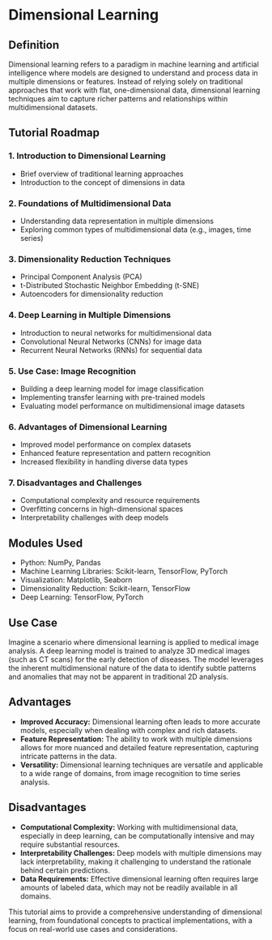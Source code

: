 # Dimensional Learning

## Definition

Dimensional learning refers to a paradigm in machine learning and artificial intelligence where models are designed to understand and process data in multiple dimensions or features. Instead of relying solely on traditional approaches that work with flat, one-dimensional data, dimensional learning techniques aim to capture richer patterns and relationships within multidimensional datasets.

## Tutorial Roadmap

### 1. Introduction to Dimensional Learning
   - Brief overview of traditional learning approaches
   - Introduction to the concept of dimensions in data

### 2. Foundations of Multidimensional Data
   - Understanding data representation in multiple dimensions
   - Exploring common types of multidimensional data (e.g., images, time series)

### 3. Dimensionality Reduction Techniques
   - Principal Component Analysis (PCA)
   - t-Distributed Stochastic Neighbor Embedding (t-SNE)
   - Autoencoders for dimensionality reduction

### 4. Deep Learning in Multiple Dimensions
   - Introduction to neural networks for multidimensional data
   - Convolutional Neural Networks (CNNs) for image data
   - Recurrent Neural Networks (RNNs) for sequential data

### 5. Use Case: Image Recognition
   - Building a deep learning model for image classification
   - Implementing transfer learning with pre-trained models
   - Evaluating model performance on multidimensional image datasets

### 6. Advantages of Dimensional Learning
   - Improved model performance on complex datasets
   - Enhanced feature representation and pattern recognition
   - Increased flexibility in handling diverse data types

### 7. Disadvantages and Challenges
   - Computational complexity and resource requirements
   - Overfitting concerns in high-dimensional spaces
   - Interpretability challenges with deep models

## Modules Used

- Python: NumPy, Pandas
- Machine Learning Libraries: Scikit-learn, TensorFlow, PyTorch
- Visualization: Matplotlib, Seaborn
- Dimensionality Reduction: Scikit-learn, TensorFlow
- Deep Learning: TensorFlow, PyTorch

## Use Case

Imagine a scenario where dimensional learning is applied to medical image analysis. A deep learning model is trained to analyze 3D medical images (such as CT scans) for the early detection of diseases. The model leverages the inherent multidimensional nature of the data to identify subtle patterns and anomalies that may not be apparent in traditional 2D analysis.

## Advantages

- **Improved Accuracy:** Dimensional learning often leads to more accurate models, especially when dealing with complex and rich datasets.
- **Feature Representation:** The ability to work with multiple dimensions allows for more nuanced and detailed feature representation, capturing intricate patterns in the data.
- **Versatility:** Dimensional learning techniques are versatile and applicable to a wide range of domains, from image recognition to time series analysis.

## Disadvantages

- **Computational Complexity:** Working with multidimensional data, especially in deep learning, can be computationally intensive and may require substantial resources.
- **Interpretability Challenges:** Deep models with multiple dimensions may lack interpretability, making it challenging to understand the rationale behind certain predictions.
- **Data Requirements:** Effective dimensional learning often requires large amounts of labeled data, which may not be readily available in all domains.

This tutorial aims to provide a comprehensive understanding of dimensional learning, from foundational concepts to practical implementations, with a focus on real-world use cases and considerations.
